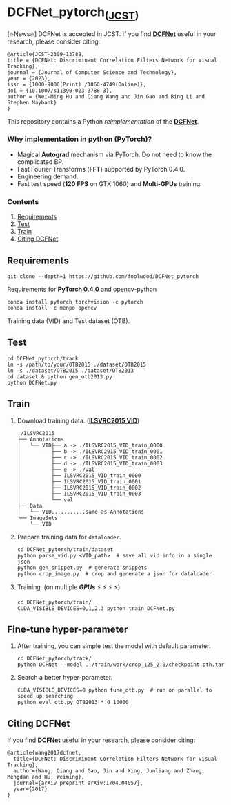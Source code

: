 # DCFNet_pytorch<sub>([JCST](https://jcst.ict.ac.cn/en/article/doi/10.1007/s11390-023-3788-3))</sub>

[️‍🔥News️‍🔥] DCFNet is accepted in JCST. If you find [**DCFNet**](https://arxiv.org/pdf/1704.04057.pdf) useful in your research, please consider citing:

```
@Article{JCST-2309-13788,
title = {DCFNet: Discriminant Correlation Filters Network for Visual Tracking},
journal = {Journal of Computer Science and Technology},
year = {2023},
issn = {1000-9000(Print) /1860-4749(Online)},
doi = {10.1007/s11390-023-3788-3},	
author = {Wei-Ming Hu and Qiang Wang and Jin Gao and Bing Li and Stephen Maybank}
}
```



This repository contains a Python *reimplementation* of the [**DCFNet**](https://arxiv.org/pdf/1704.04057.pdf).

### Why implementation in python (PyTorch)?

- Magical **Autograd** mechanism via PyTorch. Do not need to know the complicated BP.
- Fast Fourier Transforms (**FFT**) supported by PyTorch 0.4.0. 
- Engineering demand. 
- Fast test speed (**120 FPS** on GTX 1060) and **Multi-GPUs** training.

### Contents
1. [Requirements](#requirements)
2. [Test](#test)
3. [Train](#train)
4. [Citing DCFNet](#citing-dcfnet)

## Requirements

```shell
git clone --depth=1 https://github.com/foolwood/DCFNet_pytorch
```

Requirements for **PyTorch 0.4.0** and opencv-python

```shell
conda install pytorch torchvision -c pytorch
conda install -c menpo opencv
```

Training data (VID) and Test dataset (OTB).

## Test

```shell
cd DCFNet_pytorch/track 
ln -s /path/to/your/OTB2015 ./dataset/OTB2015
ln -s ./dataset/OTB2015 ./dataset/OTB2013
cd dataset & python gen_otb2013.py
python DCFNet.py
```

## Train

1. Download training data. ([**ILSVRC2015 VID**](http://bvisionweb1.cs.unc.edu/ilsvrc2015/download-videos-3j16.php#vid)) 

   ```
   ./ILSVRC2015
   ├── Annotations
   │   └── VID├── a -> ./ILSVRC2015_VID_train_0000
   │          ├── b -> ./ILSVRC2015_VID_train_0001
   │          ├── c -> ./ILSVRC2015_VID_train_0002
   │          ├── d -> ./ILSVRC2015_VID_train_0003
   │          ├── e -> ./val
   │          ├── ILSVRC2015_VID_train_0000
   │          ├── ILSVRC2015_VID_train_0001
   │          ├── ILSVRC2015_VID_train_0002
   │          ├── ILSVRC2015_VID_train_0003
   │          └── val
   ├── Data
   │   └── VID...........same as Annotations
   └── ImageSets
       └── VID
   ```

2. Prepare training data for `dataloader`.

   ```shell
   cd DCFNet_pytorch/train/dataset
   python parse_vid.py <VID_path>  # save all vid info in a single json
   python gen_snippet.py  # generate snippets
   python crop_image.py  # crop and generate a json for dataloader
   ```

3. Training. (on multiple ***GPUs*** :zap: :zap: :zap: :zap:)

   ```
   cd DCFNet_pytorch/train/
   CUDA_VISIBLE_DEVICES=0,1,2,3 python train_DCFNet.py
   ```


## Fine-tune hyper-parameter

1. After training, you can simple test the model with default parameter.

   ```shell
   cd DCFNet_pytorch/track/
   python DCFNet --model ../train/work/crop_125_2.0/checkpoint.pth.tar
   ```

2. Search a better hyper-parameter.

   ```shell
   CUDA_VISIBLE_DEVICES=0 python tune_otb.py  # run on parallel to speed up searching
   python eval_otb.py OTB2013 * 0 10000
   ```

## Citing DCFNet

If you find [**DCFNet**](https://arxiv.org/pdf/1704.04057.pdf) useful in your research, please consider citing:

```
@article{wang2017dcfnet,
  title={DCFNet: Discriminant Correlation Filters Network for Visual Tracking},
  author={Wang, Qiang and Gao, Jin and Xing, Junliang and Zhang, Mengdan and Hu, Weiming},
  journal={arXiv preprint arXiv:1704.04057},
  year={2017}
}
```
